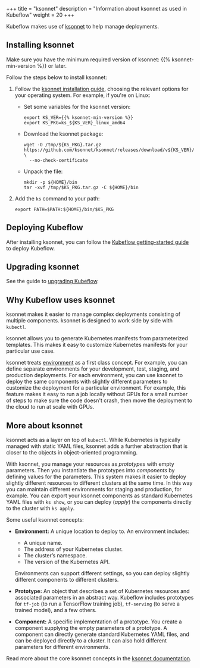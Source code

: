 +++
title = "ksonnet"
description = "Information about ksonnet as used in Kubeflow"
weight = 20
+++

Kubeflow makes use of [ksonnet](https://ksonnet.io/) to help manage deployments.

## Installing ksonnet

Make sure you have the minimum required version of ksonnet:
{{% ksonnet-min-version %}} or later.

Follow the steps below to install ksonnet:

1. Follow the [ksonnet installation
   guide](https://ksonnet.io/get-started/), choosing the relevant options for
   your operating system. For example, if you're on Linux:

    * Set some variables for the ksonnet version:

        ```
        export KS_VER={{% ksonnet-min-version %}}
        export KS_PKG=ks_${KS_VER}_linux_amd64
        ```

    * Download the ksonnet package:

        ```
        wget -O /tmp/${KS_PKG}.tar.gz https://github.com/ksonnet/ksonnet/releases/download/v${KS_VER}/${KS_PKG}.tar.gz \
          --no-check-certificate
        ```

    * Unpack the file:

        ```
        mkdir -p ${HOME}/bin
        tar -xvf /tmp/$KS_PKG.tar.gz -C ${HOME}/bin
        ```

1. Add the `ks` command to your path:

      ```
      export PATH=$PATH:${HOME}/bin/$KS_PKG
      ```

## Deploying Kubeflow

After installing ksonnet, you can follow the 
[Kubeflow getting-started guide](/docs/started/getting-started) to deploy
Kubeflow.

## Upgrading ksonnet

See the guide to [upgrading Kubeflow](/docs/other-guides/upgrade/).

## Why Kubeflow uses ksonnet

ksonnet makes it easier to manage complex deployments consisting of multiple
components. ksonnet is designed to work side by side with `kubectl`.

ksonnet allows you to generate Kubernetes manifests from parameterized
templates. This makes it easy to customize Kubernetes manifests for your
particular use case.

ksonnet treats [environment](https://ksonnet.io/docs/concepts#environment)
as a first class concept. For example, you can define separate
environments for your development, test, staging, and production deployments.
For each environment, you can use ksonnet to deploy the same components 
with slightly different parameters to customize the deployment for a particular 
environment. For example, this feature makes it easy to run a job locally 
without GPUs for a small number of steps to make sure the code doesn't crash, 
then move the deployment to the cloud to run at scale with GPUs.

## More about ksonnet

ksonnet acts as a layer on top of `kubectl`. While Kubernetes is typically
managed with static YAML files, ksonnet adds a further abstraction that is
closer to the objects in object-oriented programming.

With ksonnet, you manage your resources as *prototypes* with empty parameters.
Then you instantiate the prototypes into *components* by defining values for the
parameters. This system makes it easier to deploy slightly different resources
to different clusters at the same time. In this way you can maintain different
environments for staging and production, for example. You can export your
ksonnet components as standard Kubernetes YAML files with `ks show`, or you can
deploy (_apply_) the components directly to the cluster with `ks apply`.

Some useful ksonnet concepts:

* **Environment:** A unique location to deploy to. An environment includes:

    * A unique name.
    * The address of your Kubernetes cluster.
    * The cluster’s namespace.
    * The version of the Kubernetes API.

    Environments can support different settings, so you can deploy slightly
    different components to different clusters.

* **Prototype:** An object that describes a set of Kubernetes resources and
  associated parameters in an abstract way. Kubeflow includes prototypes for
  `tf-job` (to run a TensorFlow training job), `tf-serving`
  (to serve a trained model), and a few others.

* **Component:** A specific implementation of a prototype. You create a
  component supplying the empty parameters of a prototype. A component can
  directly generate standard Kubernetes YAML files, and can be deployed directly
  to a cluster. It can also hold different parameters for different
  environments.

Read more about the core ksonnet concepts in the
[ksonnet documentation](https://ksonnet.io/docs/concepts/).
